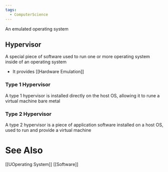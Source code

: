 ```yaml
---
tags:
  - ComputerScience
---
```

An emulated operating system

## Hypervisor
A special piece of software used to run one or more operating system inside of an operating system
- It provides [[Hardware Emulation]]

### Type 1 Hypervisor
A type 1 hypervisor is installed directly on the host OS, allowing it to rune a virtual machine bare metal 

### Type 2 Hypervisor
A type 2 hypervisor is a piece of application software installed on a host OS, used to run and provide a virtual machine

# See Also
[[UOperating System]]
[[Software]]